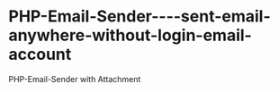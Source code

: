 # PHP-Email-Sender----sent-email-anywhere-without-login-email-account
PHP-Email-Sender with Attachment
